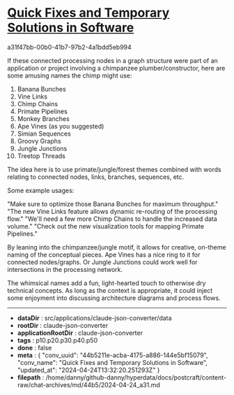 # [Quick Fixes and Temporary Solutions in Software](https://claude.ai/chat/44b5211e-acba-4175-a886-144e5bf15079)

a31f47bb-00b0-41b7-97b2-4a1bdd5eb994

 If these connected processing nodes in a graph structure were part of an application or project involving a chimpanzee plumber/constructor, here are some amusing names the chimp might use:

1. Banana Bunches
2. Vine Links
3. Chimp Chains
4. Primate Pipelines 
5. Monkey Branches
6. Ape Vines (as you suggested)
7. Simian Sequences
8. Groovy Graphs
9. Jungle Junctions
10. Treetop Threads

The idea here is to use primate/jungle/forest themes combined with words relating to connected nodes, links, branches, sequences, etc.

Some example usages:

"Make sure to optimize those Banana Bunches for maximum throughput."
"The new Vine Links feature allows dynamic re-routing of the processing flow."
"We'll need a few more Chimp Chains to handle the increased data volume."
"Check out the new visualization tools for mapping Primate Pipelines."

By leaning into the chimpanzee/jungle motif, it allows for creative, on-theme naming of the conceptual pieces. Ape Vines has a nice ring to it for connected nodes/graphs. Or Jungle Junctions could work well for intersections in the processing network.

The whimsical names add a fun, light-hearted touch to otherwise dry technical concepts. As long as the context is appropriate, it could inject some enjoyment into discussing architecture diagrams and process flows.

---

* **dataDir** : src/applications/claude-json-converter/data
* **rootDir** : claude-json-converter
* **applicationRootDir** : claude-json-converter
* **tags** : p10.p20.p30.p40.p50
* **done** : false
* **meta** : {
  "conv_uuid": "44b5211e-acba-4175-a886-144e5bf15079",
  "conv_name": "Quick Fixes and Temporary Solutions in Software",
  "updated_at": "2024-04-24T13:32:20.251293Z"
}
* **filepath** : /home/danny/github-danny/hyperdata/docs/postcraft/content-raw/chat-archives/md/44b5/2024-04-24_a31.md